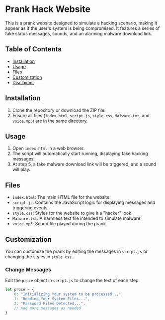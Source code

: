 # Prank Hack Website

This is a prank website designed to simulate a hacking scenario, making it appear as if the user's system is being compromised. It features a series of fake status messages, sounds, and an alarming malware download link.

## Table of Contents

- [Installation](#installation)
- [Usage](#usage)
- [Files](#files)
- [Customization](#customization)
- [Disclaimer](#disclaimer)

## Installation

1. Clone the repository or download the ZIP file.
2. Ensure all files (`index.html`, `script.js`, `style.css`, `Malware.txt`, and `voice.mp3`) are in the same directory.

## Usage

1. Open `index.html` in a web browser.
2. The script will automatically start running, displaying fake hacking messages.
3. At step 5, a fake malware download link will be triggered, and a sound will play.

## Files

- `index.html`: The main HTML file for the website.
- `script.js`: Contains the JavaScript logic for displaying messages and triggering events.
- `style.css`: Styles for the website to give it a "hacker" look.
- `Malware.txt`: A harmless text file intended to simulate malware.
- `voice.mp3`: Sound file played during the prank.

## Customization

You can customize the prank by editing the messages in `script.js` or changing the styles in `style.css`. 

### Change Messages

Edit the `proce` object in `script.js` to change the text of each step:

```javascript
let proce = {
    0: "Initializing Your system to be processed...",
    1: "Reading Your System Files...",
    2: "Password Files Detected...",
    // Add more messages as needed
}
